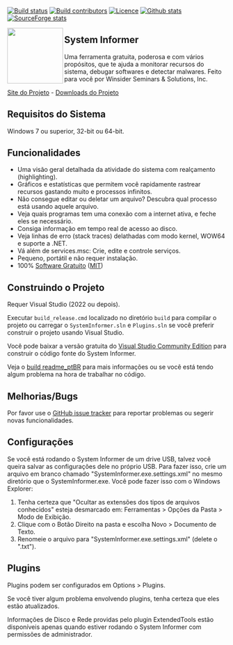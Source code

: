 [![Build status](https://img.shields.io/github/workflow/status/winsiderss/systeminformer/continuous-integration?style=for-the-badge)](https://github.com/winsiderss/systeminformer/actions/workflows/msbuild.yml)
[![Build contributors](https://img.shields.io/github/contributors/winsiderss/systeminformer.svg?style=for-the-badge&color=blue)](https://github.com/winsiderss/systeminformer/graphs/contributors)
[![Licence](https://img.shields.io/badge/license-MIT-blue.svg?style=for-the-badge&color=blue)](https://opensource.org/licenses/MIT)
[![Github stats](https://img.shields.io/github/downloads/winsiderss/systeminformer/total.svg?style=for-the-badge&color=red)](https://somsubhra.github.io/github-release-stats/?username=winsiderss&repository=systeminformer)
[![SourceForge stats](https://img.shields.io/sourceforge/dt/systeminformer.svg?style=for-the-badge&color=red)](https://sourceforge.net/projects/systeminformer/files/stats/timeline?dates=2008-10-01%20to%202020-09-01&period=monthly)

<img align="left" src="SystemInformer/resources/systeminformer.png" width="128" height="128"> 

## System Informer

Uma ferramenta gratuita, poderosa e com vários propósitos, que te ajuda a monitorar recursos do sistema, debugar softwares e detectar malwares. Feito para você por Winsider Seminars & Solutions, Inc.

[Site do Projeto](https://systeminformer.sourceforge.io/) - [Downloads do Projeto](https://systeminformer.sourceforge.io/downloads.php)

## Requisitos do Sistema

Windows 7 ou superior, 32-bit ou 64-bit.

## Funcionalidades

* Uma visão geral detalhada da atividade do sistema com realçamento (highlighting).
* Gráficos e estatísticas que permitem você rapidamente rastrear recursos gastando muito e processos infinitos.
* Não consegue editar ou deletar um arquivo? Descubra qual processo está usando aquele arquivo.
* Veja quais programas tem uma conexão com a internet ativa, e feche eles se necessário.
* Consiga informação em tempo real de acesso ao disco.
* Veja linhas de erro (stack traces) delathadas com modo kernel, WOW64 e suporte a .NET.
* Vá além de services.msc: Crie, edite e controle serviços.
* Pequeno, portátil e não requer instalação.
* 100% [Software Gratuito](https://www.gnu.org/philosophy/free-sw.en.html) ([MIT](https://opensource.org/licenses/MIT))


## Construindo o Projeto

Requer Visual Studio (2022 ou depois).

Executar `build_release.cmd` localizado no diretório `build` para compilar o projeto ou carregar o `SystemInformer.sln` e `Plugins.sln` se você preferir construir o projeto usando Visual Studio.

Você pode baixar a versão gratuita do [Visual Studio Community Edition](https://www.visualstudio.com/vs/community/) para construir o código fonte do System Informer.

Veja o [build readme_ptBR](./build/README_ptBR.md) para mais informações ou se você está tendo algum problema na hora de trabalhar no código.

## Melhorias/Bugs


Por favor use o [GitHub issue tracker](https://github.com/winsiderss/systeminformer/issues)
para reportar problemas ou segerir novas funcionalidades.


## Configurações

Se você está rodando o System Informer de um drive USB, talvez você queira
salvar as configurações dele no próprio USB. Para fazer isso, crie um
arquivo em branco chamado "SystemInformer.exe.settings.xml" no mesmo
diretório que o SystemInformer.exe. Você pode fazer isso com o Windows Explorer:

1. Tenha certeza que "Ocultar as extensões dos tipos de arquivos conhecidos" 
   esteja desmarcado em:
   Ferramentas > Opções da Pasta > Modo de Exibição.
2. Clique com o Botão Direito na pasta e escolha Novo > Documento de Texto.
3. Renomeie o arquivo para "SystemInformer.exe.settings.xml" (delete o ".txt").

## Plugins

Plugins podem ser configurados em Options > Plugins.

Se você tiver algum problema envolvendo plugins, tenha certeza que
eles estão atualizados.

Informações de Disco e Rede providas pelo plugin ExtendedTools estão
disponíveis apenas quando estiver rodando o System Informer com
permissões de administrador.
